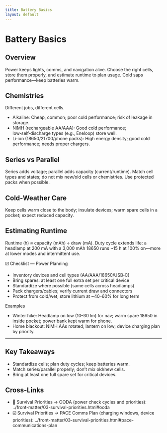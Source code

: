 ```yaml
---
title: Battery Basics
layout: default
---
```


# Battery Basics

## Overview
Power keeps lights, comms, and navigation alive. Choose the right cells, store them properly, and estimate runtime to plan usage. Cold saps performance—keep batteries warm.

## Chemistries
Different jobs, different cells.

- Alkaline: Cheap, common; poor cold performance; risk of leakage in storage.
- NiMH (rechargeable AA/AAA): Good cold performance; low‑self‑discharge types (e.g., Eneloop) store well.
- Li‑ion (18650/21700/phone packs): High energy density; good cold performance; needs proper chargers.

## Series vs Parallel
Series adds voltage; parallel adds capacity (current/runtime). Match cell types and states; do not mix new/old cells or chemistries. Use protected packs when possible.

## Cold-Weather Care
Keep cells warm close to the body; insulate devices; warm spare cells in a pocket; expect reduced capacity.

## Estimating Runtime
Runtime (h) ≈ capacity (mAh) ÷ draw (mA). Duty cycle extends life: a headlamp at 200 mA with a 3,000 mAh 18650 runs ~15 h at 100% on—more at lower modes and intermittent use.

☑️ Checklist — Power Planning
- Inventory devices and cell types (AA/AAA/18650/USB‑C)
- Bring spares: at least one full extra set per critical device
- Standardize where possible (same cells across headlamps)
- Pack chargers/cables; verify current draw and connectors
- Protect from cold/wet; store lithium at ~40–60% for long term

Examples
- Winter hike: Headlamp on low (10–30 lm) for nav; warm spare 18650 in inside pocket; power bank kept warm for phone.
- Home blackout: NiMH AAs rotated; lantern on low; device charging plan by priority.

---

## Key Takeaways
- Standardize cells; plan duty cycles; keep batteries warm.
- Match series/parallel properly; don’t mix old/new cells.
- Bring at least one full spare set for critical devices.

## Cross-Links
- 📝 Survival Priorities → OODA (power check cycles and priorities): ../front-matter/03-survival-priorities.html#ooda
- ☑️ Survival Priorities → PACE Comms Plan (charging windows, device priorities): ../front-matter/03-survival-priorities.html#pace-communications-plan
